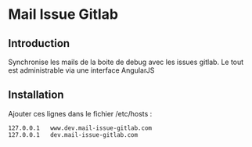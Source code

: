 Mail Issue Gitlab
=======================

Introduction
------------
Synchronise les mails de la boite de debug avec les issues gitlab.
Le tout est administrable via une interface AngularJS

Installation
------------
Ajouter ces lignes dans le fichier /etc/hosts :

    127.0.0.1	www.dev.mail-issue-gitlab.com
    127.0.0.1	dev.mail-issue-gitlab.com
